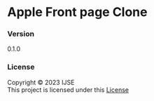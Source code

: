 # Apple Front page Clone



### Version
0.1.0

### License
Copyright &copy; 2023 IJSE <br>
This project is licensed under this [License](License.txt)
